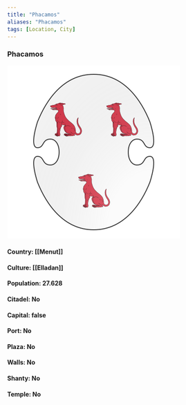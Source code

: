 ```yaml
---
title: "Phacamos"
aliases: "Phacamos"
tags: [Location, City]
---
```

### Phacamos
![](attachment/581b29435084b33ec6e4107360ba684d.svg)

#### Country: [[Menut]]

#### Culture: [[Elladan]]

#### Population: 27.628

#### Citadel: No

#### Capital: false

#### Port: No

#### Plaza: No

#### Walls: No

#### Shanty: No

#### Temple: No


